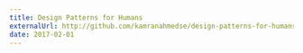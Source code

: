 ```yaml
---
title: Design Patterns for Humans
externalUrl: http://github.com/kamranahmedse/design-patterns-for-humans
date: 2017-02-01
---
```

